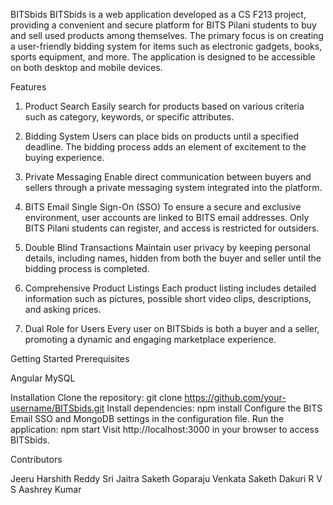 BITSbids
BITSbids is a web application developed as a CS F213 project, providing a convenient and secure platform for BITS Pilani students to buy and sell used products among themselves. The primary focus is on creating a user-friendly bidding system for items such as electronic gadgets, books, sports equipment, and more. The application is designed to be accessible on both desktop and mobile devices.

Features
1. Product Search
Easily search for products based on various criteria such as category, keywords, or specific attributes.

2. Bidding System
Users can place bids on products until a specified deadline. The bidding process adds an element of excitement to the buying experience.

3. Private Messaging
Enable direct communication between buyers and sellers through a private messaging system integrated into the platform.

4. BITS Email Single Sign-On (SSO)
To ensure a secure and exclusive environment, user accounts are linked to BITS email addresses. Only BITS Pilani students can register, and access is restricted for outsiders.

5. Double Blind Transactions
Maintain user privacy by keeping personal details, including names, hidden from both the buyer and seller until the bidding process is completed.

6. Comprehensive Product Listings
Each product listing includes detailed information such as pictures, possible short video clips, descriptions, and asking prices.

7. Dual Role for Users
Every user on BITSbids is both a buyer and a seller, promoting a dynamic and engaging marketplace experience.

Getting Started
Prerequisites

Angular
MySQL

Installation
Clone the repository:
git clone https://github.com/your-username/BITSbids.git
Install dependencies:
npm install
Configure the BITS Email SSO and MongoDB settings in the configuration file.
Run the application:
npm start
Visit http://localhost:3000 in your browser to access BITSbids.

Contributors

Jeeru Harshith Reddy
Sri Jaitra Saketh Goparaju
Venkata Saketh Dakuri
R V S Aashrey Kumar









